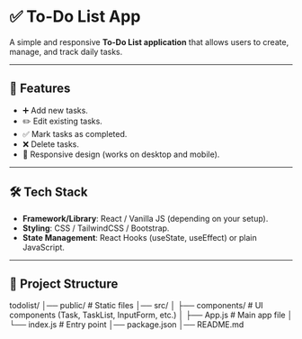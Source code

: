 # ✅ To-Do List App

A simple and responsive **To-Do List application** that allows users to create, manage, and track daily tasks.  

---

## 🚀 Features
- ➕ Add new tasks.
- ✏️ Edit existing tasks.
- ✅ Mark tasks as completed.
- ❌ Delete tasks.
- 📱 Responsive design (works on desktop and mobile).

---

## 🛠️ Tech Stack
- **Framework/Library**: React / Vanilla JS (depending on your setup).  
- **Styling**: CSS / TailwindCSS / Bootstrap.  
- **State Management**: React Hooks (useState, useEffect) or plain JavaScript.  

---

## 📂 Project Structure

todolist/
│── public/ # Static files
│── src/
│ ├── components/ # UI components (Task, TaskList, InputForm, etc.)
│ ├── App.js # Main app file
│ └── index.js # Entry point
│── package.json
│── README.md

